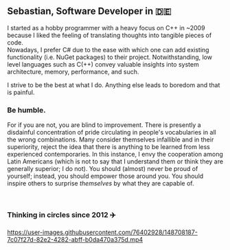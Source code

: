 ## Sebastian, Software Developer in :de:

I started as a hobby programmer with a heavy focus on C++ in ~2009 because I liked the feeling of translating thoughts into tangible pieces of code.</br>
Nowadays, I prefer C# due to the ease with which one can add existing functionality (i.e. NuGet packages) to their project. Notwithstanding, low level languages such as C(++) convey valuable insights into system architecture, memory, performance, and such.
</br>

I strive to be the best at what I do. Anything else leads to boredom and that is painful.

### Be humble.
For if you are not, you are blind to improvement. There is presently a disdainful concentration of pride circulating in people's vocabularies in all the wrong combinations. Many consider themselves infallible and in their superiority, reject the idea that there is anything to be learned from less experienced contemporaries. In this instance, I envy the cooperation among Latin Americans (which is not to say that I understand them or think they are generally superior; I do not). You should (almost) never be proud of yourself; instead, you should empower those around you. You should inspire others to surprise *themselves* by what they are capable of.
</br>


</br>

### Thinking in circles since 2012 :airplane:

https://user-images.githubusercontent.com/76402928/148708187-7c07f27d-82e2-4282-abff-b0da470a375d.mp4





<!--
**Sebastian-Br/Sebastian-Br** is a ✨ _special_ ✨ repository because its `README.md` (this file) appears on your GitHub profile.

Here are some ideas to get you started:

- 🔭 I’m currently working on ...
- 🌱 I’m currently learning ...
- 👯 I’m looking to collaborate on ...
- 🤔 I’m looking for help with ...
- 💬 Ask me about ...
- 📫 How to reach me: ...
- 😄 Pronouns: ...
- ⚡ Fun fact: ...
-->
